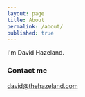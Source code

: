 ```yaml
---
layout: page
title: About
permalink: /about/
published: true
---
```


I'm David Hazeland.

### Contact me

[david@thehazeland.com](mailto:david@thehazeland.com)
